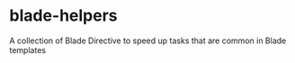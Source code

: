 # blade-helpers
A collection of Blade Directive to speed up tasks that are common in Blade templates
